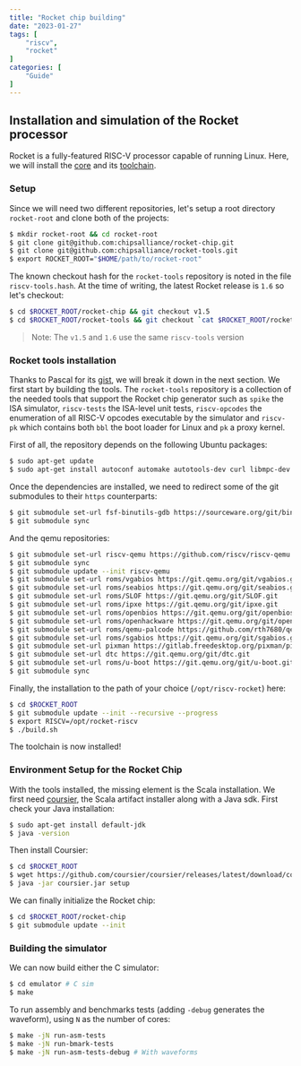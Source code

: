```yaml
---
title: "Rocket chip building"
date: "2023-01-27"
tags: [
    "riscv",
    "rocket"
]
categories: [
    "Guide"
]
---
```


## Installation and simulation of the Rocket processor

Rocket is a fully-featured RISC-V processor capable of running Linux. Here, we will install the [core](https://github.com/chipsalliance/rocket-chip) and its [toolchain](https://github.com/chipsalliance/rocket-tools).

### Setup

Since we will need two different repositories, let's setup a root directory `rocket-root` and clone both of the projects:

```bash
$ mkdir rocket-root && cd rocket-root
$ git clone git@github.com:chipsalliance/rocket-chip.git
$ git clone git@github.com:chipsalliance/rocket-tools.git
$ export ROCKET_ROOT="$HOME/path/to/rocket-root"
```

The known checkout hash for the `rocket-tools` repository is noted in the file `riscv-tools.hash`. At the time of writing, the latest Rocket release is `1.6` so let's checkout:

```bash
$ cd $ROCKET_ROOT/rocket-chip && git checkout v1.5
$ cd $ROCKET_ROOT/rocket-tools && git checkout `cat $ROCKET_ROOT/rocket-chip/riscv-tools.hash`
```

> Note: The `v1.5` and `1.6` use the same `riscv-tools` version

### Rocket tools installation

Thanks to Pascal for its [gist](https://gist.github.com/pcotret/11afe52a1834172981c1e371b8bdcf03), we will break it down in the next section.
We first start by building the tools. The `rocket-tools` repository is a collection of the needed tools that support the Rocket chip generator such as `spike` the ISA simulator, `riscv-tests` the ISA-level unit tests, `riscv-opcodes` the enumeration of all RISC-V opcodes executable by the simulator and `riscv-pk` which contains both `bbl` the boot loader for Linux and `pk` a proxy kernel.

First of all, the repository depends on the following Ubuntu packages:

```bash
$ sudo apt-get update
$ sudo apt-get install autoconf automake autotools-dev curl libmpc-dev libmpfr-dev libgmp-dev libusb-1.0-0-dev gawk build-essential bison flex texinfo gperf libtool patchutils bc zlib1g-dev device-tree-compiler pkg-config libexpat-dev libfl-dev
```

Once the dependencies are installed, we need to redirect some of the git submodules to their `https` counterparts:

```bash
$ git submodule set-url fsf-binutils-gdb https://sourceware.org/git/binutils-gdb.git
$ git submodule sync
```

And the qemu repositories:
```bash
$ git submodule set-url riscv-qemu https://github.com/riscv/riscv-qemu.git
$ git submodule sync
$ git submodule update --init riscv-qemu
$ git submodule set-url roms/vgabios https://git.qemu.org/git/vgabios.git
$ git submodule set-url roms/seabios https://git.qemu.org/git/seabios.git
$ git submodule set-url roms/SLOF https://git.qemu.org/git/SLOF.git
$ git submodule set-url roms/ipxe https://git.qemu.org/git/ipxe.git
$ git submodule set-url roms/openbios https://git.qemu.org/git/openbios.git
$ git submodule set-url roms/openhackware https://git.qemu.org/git/openhackware.git
$ git submodule set-url roms/qemu-palcode https://github.com/rth7680/qemu-palcode.git
$ git submodule set-url roms/sgabios https://git.qemu.org/git/sgabios.git
$ git submodule set-url pixman https://gitlab.freedesktop.org/pixman/pixman 
$ git submodule set-url dtc https://git.qemu.org/git/dtc.git  
$ git submodule set-url roms/u-boot https://git.qemu.org/git/u-boot.git
$ git submodule sync
```

Finally, the installation to the path of your choice (`/opt/riscv-rocket`) here:
```bash
$ cd $ROCKET_ROOT
$ git submodule update --init --recursive --progress
$ export RISCV=/opt/rocket-riscv
$ ./build.sh
```

The toolchain is now installed!

### Environment Setup for the Rocket Chip

With the tools installed, the missing element is the  Scala installation. We first need [coursier](https://github.com/coursier/coursier), the Scala artifact installer along with a Java sdk. First check your Java installation:
```bash
$ sudo apt-get install default-jdk	
$ java -version
```

Then install Coursier:
```bash
$ cd $ROCKET_ROOT
$ wget https://github.com/coursier/coursier/releases/latest/download/coursier.jar
$ java -jar coursier.jar setup
```

We can finally initialize the Rocket chip:
```bash
$ cd $ROCKET_ROOT/rocket-chip
$ git submodule update --init
```

### Building the simulator

We can now build either the C simulator:
```bash
$ cd emulator # C sim
$ make
```

To run assembly and benchmarks tests (adding `-debug` generates the waveform), using `N` as the number of cores:
```bash
$ make -jN run-asm-tests
$ make -jN run-bmark-tests
$ make -jN run-asm-tests-debug # With waveforms
```
